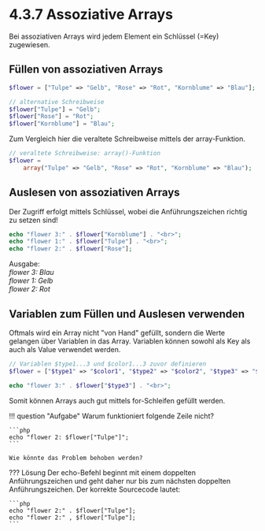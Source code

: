 # 4.3.7 Assoziative Arrays

Bei assoziativen Arrays wird jedem Element ein Schlüssel (=Key) zugewiesen.

## Füllen von assoziativen Arrays

```php linenums="1"
$flower = ["Tulpe" => "Gelb", "Rose" => "Rot", "Kornblume" => "Blau"];

// alternative Schreibweise
$flower["Tulpe"] = "Gelb";
$flower["Rose"] = "Rot";
$flower["Kornblume"] = "Blau";
```

Zum Vergleich hier die veraltete Schreibweise mittels der array-Funktion.

```php 
// veraltete Schreibweise: array()-Funktion
$flower = 
    array("Tulpe" => "Gelb", "Rose" => "Rot", "Kornblume" => "Blau");
```

## Auslesen von assoziativen Arrays

Der Zugriff erfolgt mittels Schlüssel, wobei die Anführungszeichen richtig zu setzen sind!

```php linenums="1"
echo "flower 3:" . $flower["Kornblume"] . "<br>";
echo "flower 1:" . $flower["Tulpe"] . "<br>";
echo "flower 2:" . $flower["Rose"];
```

Ausgabe:<br>
*flower 3: Blau*<br>
*flower 1: Gelb*<br>
*flower 2: Rot*<br>

## Variablen zum Füllen und Auslesen verwenden

Oftmals wird ein Array nicht "von Hand" gefüllt, sondern die Werte gelangen über Variablen in das Array. Variablen können sowohl als Key als auch als Value verwendet werden.

```php linenums="1"
// Variablen $type1...3 und $color1...3 zuvor definieren
$flower = ["$type1" => "$color1", "$type2" => "$color2", "$type3" => "$color3"];

echo "flower 3:" . $flower["$type3"] . "<br>";
```

Somit können Arrays auch gut mittels for-Schleifen gefüllt werden.

!!! question "Aufgabe"
    Warum funktioniert folgende Zeile nicht?

    ```php
    echo "flower 2: $flower["Tulpe"]";
    ```

    Wie könnte das Problem behoben werden?

??? Lösung
    Der echo-Befehl beginnt mit einem doppelten Anführungszeichen und geht daher nur bis zum nächsten doppelten Anführungszeichen. Der korrekte Sourcecode lautet:

    ```php
    echo "flower 2:" . $flower["Tulpe"];
    echo "flower 2:" , $flower["Tulpe"];
    ```
